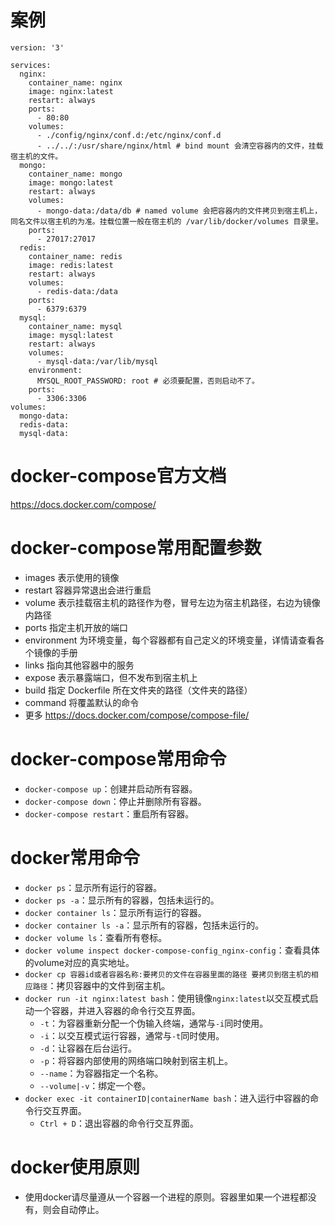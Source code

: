 # 案例
```
version: '3'

services:
  nginx:
    container_name: nginx
    image: nginx:latest
    restart: always
    ports:
      - 80:80
    volumes:
      - ./config/nginx/conf.d:/etc/nginx/conf.d
      - ../../:/usr/share/nginx/html # bind mount 会清空容器内的文件，挂载宿主机的文件。
  mongo:
    container_name: mongo
    image: mongo:latest
    restart: always
    volumes:
      - mongo-data:/data/db # named volume 会把容器内的文件拷贝到宿主机上，同名文件以宿主机的为准。挂载位置一般在宿主机的 /var/lib/docker/volumes 目录里。
    ports:
      - 27017:27017
  redis:
    container_name: redis
    image: redis:latest
    restart: always
    volumes:
      - redis-data:/data
    ports:
      - 6379:6379
  mysql:
    container_name: mysql
    image: mysql:latest
    restart: always
    volumes:
      - mysql-data:/var/lib/mysql
    environment:
      MYSQL_ROOT_PASSWORD: root # 必须要配置，否则启动不了。
    ports:
      - 3306:3306
volumes:
  mongo-data:
  redis-data:
  mysql-data:
```

# docker-compose官方文档
https://docs.docker.com/compose/

# docker-compose常用配置参数
* images 表示使用的镜像
* restart 容器异常退出会进行重启
* volume 表示挂载宿主机的路径作为卷，冒号左边为宿主机路径，右边为镜像内路径
* ports 指定主机开放的端口
* environment 为环境变量，每个容器都有自己定义的环境变量，详情请查看各个镜像的手册
* links 指向其他容器中的服务
* expose 表示暴露端口，但不发布到宿主机上
* build 指定 Dockerfile 所在文件夹的路径（文件夹的路径）
* command 将覆盖默认的命令
* 更多 https://docs.docker.com/compose/compose-file/

# docker-compose常用命令
* `docker-compose up`：创建并启动所有容器。
* `docker-compose down`：停止并删除所有容器。
* `docker-compose restart`：重启所有容器。

# docker常用命令
* `docker ps`：显示所有运行的容器。
* `docker ps -a`：显示所有的容器，包括未运行的。
* `docker container ls`：显示所有运行的容器。
* `docker container ls -a`：显示所有的容器，包括未运行的。
* `docker volume ls`：查看所有卷标。
* `docker volume inspect docker-compose-config_nginx-config`：查看具体的volume对应的真实地址。
* `docker cp 容器id或者容器名称:要拷贝的文件在容器里面的路径 要拷贝到宿主机的相应路径`：拷贝容器中的文件到宿主机。
* `docker run -it nginx:latest bash`：使用镜像`nginx:latest`以交互模式启动一个容器，并进入容器的命令行交互界面。
  - `-t`：为容器重新分配一个伪输入终端，通常与`-i`同时使用。
  - `-i`：以交互模式运行容器，通常与`-t`同时使用。
  - `-d`：让容器在后台运行。
  - `-p`：将容器内部使用的网络端口映射到宿主机上。
  - `--name`：为容器指定一个名称。
  - `--volume|-v`：绑定一个卷。
* `docker exec -it containerID|containerName bash`：进入运行中容器的命令行交互界面。
  - `Ctrl + D`：退出容器的命令行交互界面。

# docker使用原则
* 使用docker请尽量遵从一个容器一个进程的原则。容器里如果一个进程都没有，则会自动停止。
